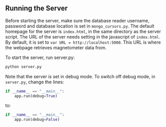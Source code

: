 ## Running the Server

Before starting the server, make sure the database reader username, password and database location is set in `mongo_cursors.py`.
The default homepage for the server is `index.html`, in the same directory as the server script. The URL of the server needs setting in the javascript of `index.html`. By default, it is set to `var URL = http://localhost:5000`. This URL is where the webpage retrieves magnetometer data from.


To start the server, run server.py:

```sh
python server.py
```

Note that the server is set in debug mode. To switch off debug mode, in `server.py`, change the lines:
```py
if __name__ == "__main__":
    app.run(debug=True)
```

to:

```py
if __name__ == "__main__":
    app.run(debug=False)
```
